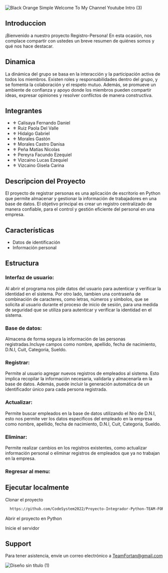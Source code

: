![Black   Orange Simple Welcome To My Channel Youtube Intro (3)](https://github.com/CodeSystem2022/Proyecto-Integrador-Python-TEAM-FORTRAN-2023/assets/100379618/8339b3cd-6814-464c-b8fc-173ab30276fd)
## Introduccion
¡Bienvenido a nuestro proyecto Registro-Persona! En esta ocasión, nos complace compartir con ustedes un breve resumen de quiénes somos y qué nos hace destacar.
## Dinamica
La dinámica del grupo se basa en la interacción y la participación activa de todos los miembros. Existen roles y responsabilidades dentro del grupo, y se fomenta la colaboración y el respeto mutuo. Además, se promueve un ambiente de confianza y apoyo donde los miembros pueden compartir ideas, expresar opiniones y resolver conflictos de manera constructiva.
## Integrantes
- ⚜️ Calisaya Fernando Daniel
- ⚜️ Ruiz Paola Del Valle
- ⚜️ Hidalgo Gabriel
- ⚜️ Morales Gastón
- ⚜️ Morales Castro Danisa
- ⚜️ Peña Matías Nicolas
- ⚜️ Pereyra Facundo Ezequiel
- ⚜️ Vizcaino Lucas Ezequiel
- ⚜️ Vizcaino Gisela Carina
## Descripcion del Proyecto
El proyecto de registrar personas es una aplicación de escritorio en Python que permite almacenar y gestionar la información de trabajadores en una base de datos. El objetivo principal es crear un registro centralizado de manera confiable, para el control y gestión eficiente del personal en una empresa. 
## Características
- Datos de identificación
- Información personal

## Estructura
### Interfaz de usuario:
Al abrir el programa nos pide datos del usuario para autenticar y verificar la identidad en el sistema. 
Por otro lado, tambien una contraseña de combinación de caracteres, como letras, números y símbolos, que se solicita al usuario durante el proceso de inicio de sesión, para una medida de seguridad que se utiliza para autenticar y verificar la identidad en el sistema.
### Base de datos:
Almacena de forma segura la información de las personas registradas.Incluye campos como nombre, apellido, fecha de nacimiento, D.N.I, Cuit, Categoria, Sueldo.
### Registrar:
Permite al usuario agregar nuevos registros de empleados al sistema. Esto implica recopilar la información necesaria, validarla y almacenarla en la base de datos. Además, puede incluir la generación automática de un identificador único para cada persona registrada.
### Actualizar:
Permite buscar empleados en la base de datos utilizando el Nro de D.N.I, esto nos permite ver los datos especificos del empleado en la empresa como nombre, apellido, fecha de nacimiento, D.N.I, Cuit, Categoria, Sueldo.
### Eliminar:
 Permite realizar cambios en los registros existentes, como actualizar información personal o eliminar registros de empleados que ya no trabajan en la empresa.
 ### Regresar al menu:

 ## Ejecutar localmente

Clonar el proyecto

```bash
  https://github.com/CodeSystem2022/Proyecto-Integrador-Python-TEAM-FORTRAN-2023.git
```

Abrir el proyecto en Python


Inicie el servidor

## Support

Para tener asistencia, envíe un correo electrónico a TeamFortan@gmail.com 


![Diseño sin título (1)](https://github.com/CodeSystem2022/Proyecto-Integrador-Python-TEAM-FORTRAN-2023/assets/100379618/6e86c830-549e-40eb-b28f-9a04f46f7593)





